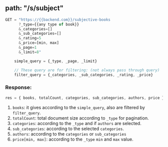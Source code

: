 ## path: "/s/subject"

```js
GET = "https://{{backend.com}}/subjective-books
      ?_type={{any type of book}}
      &_categories=[]
      &_sub_categories=[]
      &_rating=5
      &_price=[min, max]
      &_page=1
      &_limit=8"

    simple_query = {_type, _page, _limit}

    // These query are for filtering: (not always pass through query)
    filter_query = {_categories, _sub_categories, _rating, _price}

```

### Response:

```js
res = { books, totalCount, categories, sub_categories, authors, price };
```

1. `books`: it gives according to the `simple_query`, also are filtered by `filter_query`.
2. `totalCount`: total document size according to `_type` for pagination.
3. `categories`: according to the `_type` and if `authors` are selected.
4. `sub_categories`: according to the selected `categories`.
5. `authors`: according to the `categories` or `sub_categories`
6. `price[min, max]`: according to the `_type` `min` and `max` value.
